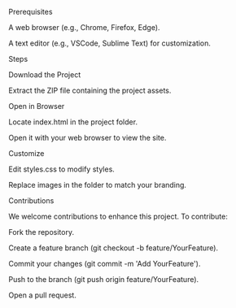 Prerequisites

A web browser (e.g., Chrome, Firefox, Edge).

A text editor (e.g., VSCode, Sublime Text) for customization.

Steps

Download the Project

Extract the ZIP file containing the project assets.

Open in Browser

Locate index.html in the project folder.

Open it with your web browser to view the site.

Customize

Edit styles.css to modify styles.

Replace images in the folder to match your branding.

Contributions

We welcome contributions to enhance this project. To contribute:

Fork the repository.

Create a feature branch (git checkout -b feature/YourFeature).

Commit your changes (git commit -m 'Add YourFeature').

Push to the branch (git push origin feature/YourFeature).

Open a pull request.

